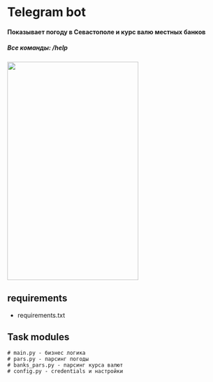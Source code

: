 # Telegram bot 
#### Показывает погоду в Севастополе и курс валю местных банков 

##### Все команды: /help

<img src="https://user-images.githubusercontent.com/72130001/143201950-0f26113e-654e-487c-8b8e-9a10bdecb5b2.gif" width="300" height="500"/>

## requirements
- requirements.txt

## Task modules
```
# main.py - бизнес логика
# pars.py - парсинг погоды
# banks_pars.py - парсинг курса валют
# config.py - credentials и настройки
```
